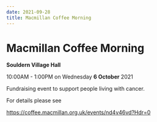 ```yaml
---
date: 2021-09-28
title: Macmillan Coffee Morning
---
```


# Macmillan Coffee Morning

**Souldern Village Hall**

10:00AM - 1:00PM on Wednesday **6 October** 2021 

Fundraising event to support people living with cancer.

For details please see

https://coffee.macmillan.org.uk/events/nd4v46vd?Hdr=0

